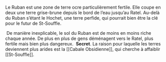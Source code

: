 Le Ruban est une zone de terre ocre particulièrement fertile. Elle coupe en deux une terre grise-brune depuis le bord de l’eau jusqu’au Ratel. Au-delà du Ruban s’étant le Hochet, une terre perfide, qui pourrait bien être la clé pour le futur de St-Souffle.

 De manière inexplicable, le sol du Ruban est de moins en moins riche chaque année. De plus en plus de gens déménagent vers le Ratel, plus fertile mais bien plus dangereux. 
 **Secret**. La raison pour laquelle les terres deviennent plus arides est la [[Cabale Obsidienne]], qui cherche à affaiblir [[St-Souffle]]. 
